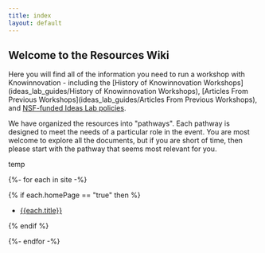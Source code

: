 ```yaml
---
title: index
layout: default
---
```

## Welcome to the Resources Wiki

Here you will find all of the information you need to run a workshop with Knowinnovation - including the [History of Knowinnovation Workshops](ideas_lab_guides/History of Knowinnovation Workshops), [Articles From Previous Workshops](ideas_lab_guides/Articles From Previous Workshops), and [NSF-funded Ideas Lab policies](https://www.nsf.gov/pubs/policydocs/pappguide/nsf16001/nsf16_1.pdf#page#54). 

We have organized the resources into "pathways". Each pathway is designed to meet the needs of a particular role in the event. You are most welcome to explore all the documents, but if you are short of time, then please start with the pathway that seems most relevant for you.

temp

{%- for each in site -%}

{% if each.homePage == "true" then %}

* [{{each.title}}]({{each.url}})

{% endif %}

{%- endfor -%}


